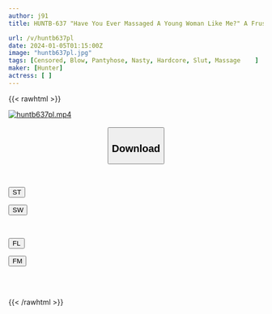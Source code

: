 ```yaml
---
author: j91
title: HUNTB-637 "Have You Ever Massaged A Young Woman Like Me?" A Frustrated Office Lady Seduces An Old Masseuse In Pantyhose And Underwear At A Hotel On A Business Trip!

url: /v/huntb637pl
date: 2024-01-05T01:15:00Z
image: "huntb637pl.jpg"
tags: [Censored, Blow, Pantyhose, Nasty, Hardcore, Slut, Massage	]
maker: [Hunter]
actress: [ ]
---
```



{{< rawhtml >}}

<div class="video" data-videoid="J2LJPjMeV8tj3vm">
    <a href="javascript:;">
        <img src="/v/huntb637pl/huntb637pl.jpg" width="WIDTH" height="HEIGHT" alt="huntb637pl.mp4" loading="lazy">
    </a>
</div>

<script type="text/javascript" src="https://j91.asia/asset/on-demand-st.js"></script>

<br>
  <link rel="stylesheet" href="https://j91.asia/asset/bs5.css">
  
  <center>
  <button class="btn btn-primary" type="button" data-bs-toggle="collapse" data-bs-target=".multi-collapse" aria-expanded="false" aria-controls="multiCollapseExample1 multiCollapseExample2"><h2>Download</h2></button></center>
</p>
<div class="row">
  <div class="col">
    <div class="collapse multi-collapse" id="multiCollapseExample1">
      <div class="card card-body">
	      	      <br>
<div class="buttons">  
<p><a href="https://streamtape.to/v/J2LJPjMeV8tj3vm" target="_blank"><button class="btn-hover color-3"><i class="fa fa-download"></i> ST</button></a></p>
<p><a href="https://flaswish.com/ha1ngn3wlobf" target="_blank"><button class="btn-hover color-2"><i class="fa fa-download"></i> SW</button></a></p></div>
    </div>
  </div>
</div>
  <div class="col">
    <div class="collapse multi-collapse" id="multiCollapseExample2">
      <div class="card card-body">
	      <br>
<div class="buttons">
<p><a href="javascript:;" target="_blank"><button class="btn-hover color-9"><i class="fa fa-download"></i> FL</button></a></p>
<p><a href="javascript:;" target="_blank"><button class="btn-hover color-8"><i class="fa fa-download"></i> FM</button></a></p></div>
<br><br>
      </div>
    </div>
  </div>
</div>

{{< /rawhtml >}}